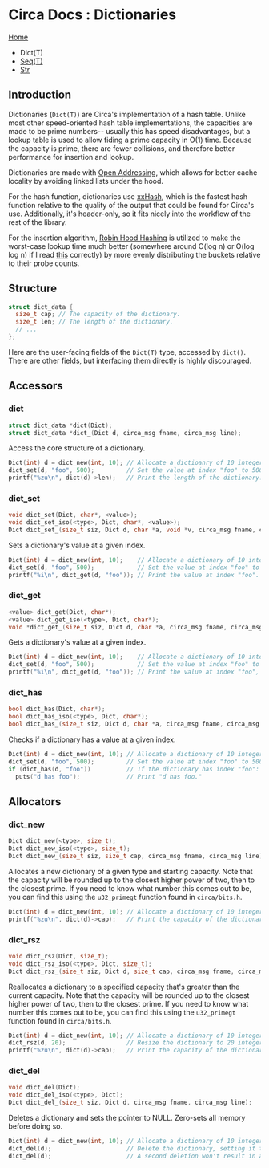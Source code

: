 # Circa Docs : Dictionaries

[Home](README.md)
- Dict(T)
- [Seq(T)](seq.md)
- [Str](str.md)

## Introduction

Dictionaries (`Dict(T)`) are Circa's implementation of a hash table. Unlike most
other speed-oriented hash table implementations, the capacities are made to be
prime numbers-- usually this has speed disadvantages, but a lookup table is used
to allow fiding a prime capacity in O(1) time. Because the capacity is prime,
there are fewer collisions, and therefore better performance for insertion
and lookup.

Dictionaries are made with
[Open Addressing](https://en.wikipedia.org/wiki/Open_addressing), which allows
for better cache locality by avoiding linked lists under the hood.

For the hash function, dictionaries use
[xxHash](http://cyan4973.github.io/xxHash/), which is the fastest hash function
relative to the quality of the output that could be found for Circa's use.
Additionally, it's header-only, so it fits nicely into the workflow of the rest
of the library.

For the insertion algorithm,
[Robin Hood Hashing](https://andre.arko.net/2017/08/24/robin-hood-hashing/)
is utilized to make the worst-case lookup time much better
(somewhere around O(log n) or O(log log n)
if I read [this](http://luc.devroye.org/robinhood.pdf) correctly)
by more evenly distributing the buckets relative to their probe counts.

## Structure

```C
struct dict_data {
  size_t cap; // The capacity of the dictionary.
  size_t len; // The length of the dictionary.
  // ...
};
```

Here are the user-facing fields of the `Dict(T)` type, accessed by `dict()`. There
are other fields, but interfacing them directly is highly discouraged.

## Accessors

### dict

```C
struct dict_data *dict(Dict);
struct dict_data *dict_(Dict d, circa_msg fname, circa_msg line);
```

Access the core structure of a dictionary.

```C
Dict(int) d = dict_new(int, 10); // Allocate a dictioanry of 10 integers.
dict_set(d, "foo", 500);         // Set the value at index "foo" to 500.
printf("%zu\n", dict(d)->len);   // Print the length of the dictionary. (1)
```

### dict_set

```C
void dict_set(Dict, char*, <value>);
void dict_set_iso(<type>, Dict, char*, <value>);
Dict dict_set_(size_t siz, Dict d, char *a, void *v, circa_msg fname, circa_msg line);
```

Sets a dictionary's value at a given index.

```C
Dict(int) d = dict_new(int, 10);    // Allocate a dictionary of 10 integers.
dict_set(d, "foo", 500);            // Set the value at index "foo" to 500.
printf("%i\n", dict_get(d, "foo")); // Print the value at index "foo". (500)
```

### dict_get

```C
<value> dict_get(Dict, char*);
<value> dict_get_iso(<type>, Dict, char*);
void *dict_get_(size_t siz, Dict d, char *a, circa_msg fname, circa_msg line);
```

Gets a dictionary's value at a given index.

```C
Dict(int) d = dict_new(int, 10);    // Allocate a dictionary of 10 integers.
dict_set(d, "foo", 500);            // Set the value at index "foo" to 500.
printf("%i\n", dict_get(d, "foo")); // Print the value at index "foo", (500)
```

### dict_has

```C
bool dict_has(Dict, char*);
bool dict_has_iso(<type>, Dict, char*);
bool dict_has_(size_t siz, Dict d, char *a, circa_msg fname, circa_msg line);
```

Checks if a dictionary has a value at a given index.

```C
Dict(int) d = dict_new(int, 10); // Allocate a dictionary of 10 integers.
dict_set(d, "foo", 500);         // Set the value at index "foo" to 500.
if (dict_has(d, "foo"))          // If the dictionary has index "foo":
  puts("d has foo");             // Print "d has foo."
```

## Allocators

### dict_new

```C
Dict dict_new(<type>, size_t);
Dict dict_new_iso(<type>, size_t);
Dict dict_new_(size_t siz, size_t cap, circa_msg fname, circa_msg line);
```

Allocates a new dictionary of a given type and starting capacity. Note that the
capacity will be rounded up to the closest higher power of two, then to the
closest prime. If you need to know what number this comes out to be, you can
find this using the `u32_primegt` function found in `circa/bits.h`.

```C
Dict(int) d = dict_new(int, 10); // Allocate a dictionary of 10 integers.
printf("%zu\n", dict(d)->cap);   // Print the capacity of the dictionary. (17)
```

### dict_rsz

```C
void dict_rsz(Dict, size_t);
void dict_rsz_iso(<type>, Dict, size_t);
Dict dict_rsz_(size_t siz, Dict d, size_t cap, circa_msg fname, circa_msg line);
```

Reallocates a dictionary to a specified capacity that's greater than the current
capacity. Note that the capacity will be rounded up to the closest higher power
of two, then to the closest prime. If you need to know what number this comes
out to be, you can find this using the `u32_primegt` function found in
`circa/bits.h`.

```C
Dict(int) d = dict_new(int, 10); // Allocate a dictionary of 10 integers.
dict_rsz(d, 20);                 // Resize the dictionary to 20 integers.
printf("%zu\n", dict(d)->cap);   // Print the capacity of the dictionary. (37)
```

### dict_del

```C
void dict_del(Dict);
void dict_del_iso(<type>, Dict);
Dict dict_del_(size_t siz, Dict d, circa_msg fname, circa_msg line);
```

Deletes a dictionary and sets the pointer to NULL.
Zero-sets all memory before doing so.

```C
Dict(int) d = dict_new(int, 10); // Allocate a dictionary of 10 integers.
dict_del(d);                     // Delete the dictionary, setting it to NULL.
dict_del(d);                     // A second deletion won't result in an error.
```
